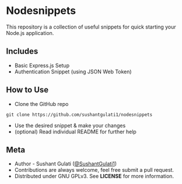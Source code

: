 # Nodesnippets

This repository is a collection of useful snippets for quick starting your Node.js application.

## Includes

* Basic Express.js Setup
* Authentication Snippet (using JSON Web Token)

## How to Use

* Clone the GitHub repo
```
git clone https://github.com/sushantgulati1/nodesnippets
```
* Use the desired snippet & make your changes
* (optional) Read individual README for further help

## Meta

* Author - Sushant Gulati ([@SushantGulati1](https://github.com/sushantgulati1))
* Contributions are always welcome, feel free submit a pull request.
* Distributed under GNU GPLv3. See **LICENSE** for more information.
